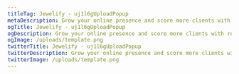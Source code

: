```yaml
---
titleTag: Jewelify - uj1l6gUploadPopup
metaDescription: Grow your online presence and score more clients with responsive and user-friendly websites.
ogTitle: Jewelify - uj1l6gUploadPopup
ogDescription: Grow your online presence and score more clients with responsive and user-friendly websites.
ogImage: /uploads/template.png
twitterTitle: Jewelify - uj1l6gUploadPopup
twitterDescription: Grow your online presence and score more clients with responsive and user-friendly websites.
twitterImage: /uploads/template.png
---
```

